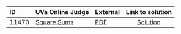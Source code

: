 | ID | UVa Online Judge | External | Link to solution |
|:---|:---|:---|:---:|
| 11470 | [Square Sums](https://onlinejudge.org/index.php?option=com_onlinejudge&Itemid=8&category=667&page=show_problem&problem=2465) | [PDF](https://onlinejudge.org/external/114/11470.pdf) | [Solution](https://github.com/versenyi98/uva-solutions/tree/main/solutions/11470%20-%20Square%20Sums)|
